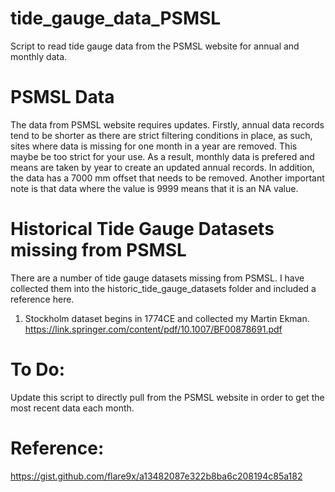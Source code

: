 # tide_gauge_data_PSMSL
 Script to read tide gauge data from the PSMSL website for annual and monthly data. 

# PSMSL Data
The data from PSMSL website requires updates. Firstly, annual data records tend to be shorter as there are strict filtering conditions in place, as such, sites where data is missing for one month in a year are removed. This maybe be too strict for your use. As a result, monthly data is prefered and means are taken by year to create an updated annual records. In addition, the data has a 7000 mm offset that needs to be removed. Another important note is that data where the value is 9999 means that it is an NA value.

# Historical Tide Gauge Datasets missing from PSMSL 
There are a number of tide gauge datasets missing from PSMSL. I have collected them into the historic_tide_gauge_datasets folder and included a reference here.
1. Stockholm dataset begins in 1774CE and collected my Martin Ekman. 
https://link.springer.com/content/pdf/10.1007/BF00878691.pdf


# To Do:
Update this script to directly pull from the PSMSL website in order to get the most recent data each month. 

# Reference:  
https://gist.github.com/flare9x/a13482087e322b8ba6c208194c85a182
 
